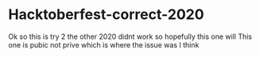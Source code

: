 # Hacktoberfest-correct-2020

Ok so this is try 2 the other 2020 didnt work so hopefully this one will
This one is pubic not prive which is where the issue was I think
